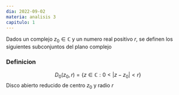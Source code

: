 ```yaml
---
dia: 2022-09-02
materia: analisis 3
capitulo: 1
---
```

Dados un complejo $z_0 \in \mathbb{C}$ y un numero real positivo $r$, se definen los siguientes subconjuntos del plano complejo

### Definicion

$$ D_0(z_0, r) = \{ z \in \mathbb{C} : 0 < |z - z_0| < r \}$$ 
Disco abierto reducido de centro $z_0$ y radio $r$